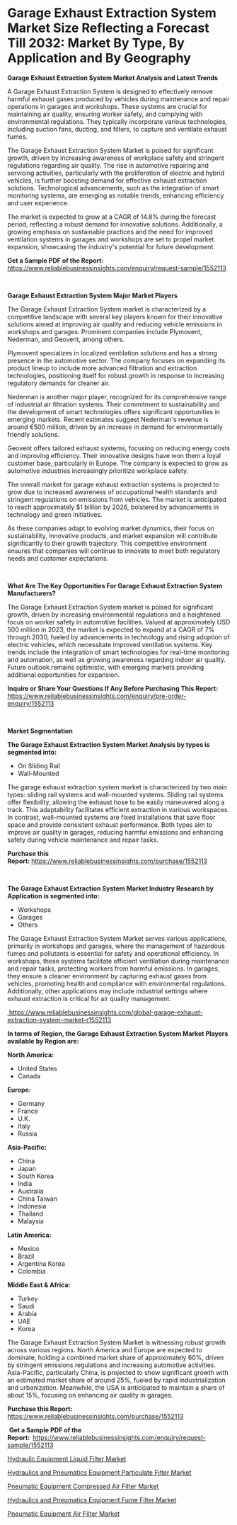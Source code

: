 <p><h1>Garage Exhaust Extraction System Market Size Reflecting a Forecast Till 2032: Market By Type, By Application and By Geography</h1></p><p><strong>Garage Exhaust Extraction System Market Analysis and Latest Trends</strong></p>
<p><p>A Garage Exhaust Extraction System is designed to effectively remove harmful exhaust gases produced by vehicles during maintenance and repair operations in garages and workshops. These systems are crucial for maintaining air quality, ensuring worker safety, and complying with environmental regulations. They typically incorporate various technologies, including suction fans, ducting, and filters, to capture and ventilate exhaust fumes.</p><p>The Garage Exhaust Extraction System Market is poised for significant growth, driven by increasing awareness of workplace safety and stringent regulations regarding air quality. The rise in automotive repairing and servicing activities, particularly with the proliferation of electric and hybrid vehicles, is further boosting demand for effective exhaust extraction solutions. Technological advancements, such as the integration of smart monitoring systems, are emerging as notable trends, enhancing efficiency and user experience.</p><p>The market is expected to grow at a CAGR of 14.8% during the forecast period, reflecting a robust demand for innovative solutions. Additionally, a growing emphasis on sustainable practices and the need for improved ventilation systems in garages and workshops are set to propel market expansion, showcasing the industry's potential for future development.</p></p>
<p><strong>Get a Sample PDF of the Report:&nbsp;</strong> <a href="https://www.reliablebusinessinsights.com/enquiry/request-sample/1552113?utm_campaign=112&utm_medium=2&utm_source=Github&utm_content=ia&utm_term=11042025&utm_id=garage-exhaust-extraction-system">https://www.reliablebusinessinsights.com/enquiry/request-sample/1552113</a></p>
<p>&nbsp;</p>
<p><strong>Garage Exhaust Extraction System Major Market Players</strong></p>
<p><p>The Garage Exhaust Extraction System market is characterized by a competitive landscape with several key players known for their innovative solutions aimed at improving air quality and reducing vehicle emissions in workshops and garages. Prominent companies include Plymovent, Nederman, and Geovent, among others. </p><p>Plymovent specializes in localized ventilation solutions and has a strong presence in the automotive sector. The company focuses on expanding its product lineup to include more advanced filtration and extraction technologies, positioning itself for robust growth in response to increasing regulatory demands for cleaner air.</p><p>Nederman is another major player, recognized for its comprehensive range of industrial air filtration systems. Their commitment to sustainability and the development of smart technologies offers significant opportunities in emerging markets. Recent estimates suggest Nederman's revenue is around €500 million, driven by an increase in demand for environmentally friendly solutions.</p><p>Geovent offers tailored exhaust systems, focusing on reducing energy costs and improving efficiency. Their innovative designs have won them a loyal customer base, particularly in Europe. The company is expected to grow as automotive industries increasingly prioritize workplace safety.</p><p>The overall market for garage exhaust extraction systems is projected to grow due to increased awareness of occupational health standards and stringent regulations on emissions from vehicles. The market is anticipated to reach approximately $1 billion by 2026, bolstered by advancements in technology and green initiatives.</p><p>As these companies adapt to evolving market dynamics, their focus on sustainability, innovative products, and market expansion will contribute significantly to their growth trajectory. This competitive environment ensures that companies will continue to innovate to meet both regulatory needs and customer expectations.</p></p>
<p>&nbsp;</p>
<p><strong>What Are The Key Opportunities For Garage Exhaust Extraction System Manufacturers?</strong></p>
<p><p>The Garage Exhaust Extraction System market is poised for significant growth, driven by increasing environmental regulations and a heightened focus on worker safety in automotive facilities. Valued at approximately USD 500 million in 2023, the market is expected to expand at a CAGR of 7% through 2030, fueled by advancements in technology and rising adoption of electric vehicles, which necessitate improved ventilation systems. Key trends include the integration of smart technologies for real-time monitoring and automation, as well as growing awareness regarding indoor air quality. Future outlook remains optimistic, with emerging markets providing additional opportunities for expansion.</p></p>
<p><strong>Inquire or Share Your Questions If Any Before Purchasing This Report:</strong> <a href="https://www.reliablebusinessinsights.com/enquiry/pre-order-enquiry/1552113?utm_campaign=112&utm_medium=2&utm_source=Github&utm_content=ia&utm_term=11042025&utm_id=garage-exhaust-extraction-system">https://www.reliablebusinessinsights.com/enquiry/pre-order-enquiry/1552113</a></p>
<p>&nbsp;</p>
<p><strong>Market Segmentation</strong></p>
<p><strong>The Garage Exhaust Extraction System Market Analysis by types is segmented into:</strong></p>
<p><ul><li>On Sliding Rail</li><li>Wall-Mounted</li></ul></p>
<p><p>The garage exhaust extraction system market is characterized by two main types: sliding rail systems and wall-mounted systems. Sliding rail systems offer flexibility, allowing the exhaust hose to be easily maneuvered along a track. This adaptability facilitates efficient extraction in various workspaces. In contrast, wall-mounted systems are fixed installations that save floor space and provide consistent exhaust performance. Both types aim to improve air quality in garages, reducing harmful emissions and enhancing safety during vehicle maintenance and repair tasks.</p></p>
<p><strong>Purchase this Report:&nbsp;</strong><a href="https://www.reliablebusinessinsights.com/purchase/1552113?utm_campaign=112&utm_medium=2&utm_source=Github&utm_content=ia&utm_term=11042025&utm_id=garage-exhaust-extraction-system">https://www.reliablebusinessinsights.com/purchase/1552113</a></p>
<p>&nbsp;</p>
<p><strong>The Garage Exhaust Extraction System Market Industry Research by Application is segmented into:</strong></p>
<p><ul><li>Workshops</li><li>Garages</li><li>Others</li></ul></p>
<p><p>The Garage Exhaust Extraction System Market serves various applications, primarily in workshops and garages, where the management of hazardous fumes and pollutants is essential for safety and operational efficiency. In workshops, these systems facilitate efficient ventilation during maintenance and repair tasks, protecting workers from harmful emissions. In garages, they ensure a cleaner environment by capturing exhaust gases from vehicles, promoting health and compliance with environmental regulations. Additionally, other applications may include industrial settings where exhaust extraction is critical for air quality management.</p></p>
<p><a href="https://www.reliablebusinessinsights.com/global-garage-exhaust-extraction-system-market-r1552113?utm_campaign=112&utm_medium=2&utm_source=Github&utm_content=ia&utm_term=11042025&utm_id=garage-exhaust-extraction-system">&nbsp;https://www.reliablebusinessinsights.com/global-garage-exhaust-extraction-system-market-r1552113</a></p>
<p><strong>In terms of Region, the Garage Exhaust Extraction System Market Players available by Region are:</strong></p>
<p>
    <p> <strong> North America: </strong>
        <ul>
            <li>United States</li>
            <li>Canada</li>
        </ul>
        </p> 
    <p> <strong> Europe: </strong>
        <ul>
            <li>Germany</li>
            <li>France</li>
            <li>U.K.</li>
            <li>Italy</li>
            <li>Russia</li>
        </ul>
        </p> 
    <p> <strong> Asia-Pacific: </strong>
        <ul>
            <li>China</li>
            <li>Japan</li>
            <li>South Korea</li>
            <li>India</li>
            <li>Australia</li>
            <li>China Taiwan</li>
            <li>Indonesia</li>
            <li>Thailand</li>
            <li>Malaysia</li>
        </ul>
        </p> 
    <p> <strong> Latin America: </strong>
        <ul>
            <li>Mexico</li>
            <li>Brazil</li>
            <li>Argentina Korea</li>
            <li>Colombia</li>
        </ul>
        </p> 
    <p> <strong> Middle East & Africa: </strong>
        <ul>
            <li>Turkey</li>
            <li>Saudi</li>
            <li>Arabia</li>
            <li>UAE</li>
            <li>Korea</li>
        </ul>
    </p>
    </p>
<p><p>The Garage Exhaust Extraction System Market is witnessing robust growth across various regions. North America and Europe are expected to dominate, holding a combined market share of approximately 60%, driven by stringent emissions regulations and increasing automotive activities. Asia-Pacific, particularly China, is projected to show significant growth with an estimated market share of around 25%, fueled by rapid industrialization and urbanization. Meanwhile, the USA is anticipated to maintain a share of about 15%, focusing on enhancing air quality in garages.</p></p>
<p><strong>Purchase this Report: </strong><a href="https://www.reliablebusinessinsights.com/purchase/1552113?utm_campaign=112&utm_medium=2&utm_source=Github&utm_content=ia&utm_term=11042025&utm_id=garage-exhaust-extraction-system">https://www.reliablebusinessinsights.com/purchase/1552113</a></p>
<p>&nbsp;<strong>Get a Sample PDF of the Report:&nbsp;&nbsp;</strong><a href="https://www.reliablebusinessinsights.com/enquiry/request-sample/1552113?utm_campaign=112&utm_medium=2&utm_source=Github&utm_content=ia&utm_term=11042025&utm_id=garage-exhaust-extraction-system">https://www.reliablebusinessinsights.com/enquiry/request-sample/1552113</a></p>
<p><strong></strong></p>
<p><p><a href="https://github.com/ziwersekos/Market-Research-Report-List-1/blob/main/hydraulic-equipment-liquid-filter-market.md?utm_campaign=112&utm_medium=2&utm_source=Github&utm_content=ia&utm_term=11042025&utm_id=garage-exhaust-extraction-system">Hydraulic Equipment Liquid Filter Market</a></p><p><a href="https://github.com/popoialraih3/Market-Research-Report-List-1/blob/main/hydraulics-and-pneumatics-equipment-particulate-filter-market.md?utm_campaign=112&utm_medium=2&utm_source=Github&utm_content=ia&utm_term=11042025&utm_id=garage-exhaust-extraction-system">Hydraulics and Pneumatics Equipment Particulate Filter Market</a></p><p><a href="https://github.com/lanuskarnajc/Market-Research-Report-List-1/blob/main/pneumatic-equipment-compressed-air-filter-market.md?utm_campaign=112&utm_medium=2&utm_source=Github&utm_content=ia&utm_term=11042025&utm_id=garage-exhaust-extraction-system">Pneumatic Equipment Compressed Air Filter Market</a></p><p><a href="https://github.com/sanokdagada01/Market-Research-Report-List-1/blob/main/hydraulics-and-pneumatics-equipment-fume-filter-market.md?utm_campaign=112&utm_medium=2&utm_source=Github&utm_content=ia&utm_term=11042025&utm_id=garage-exhaust-extraction-system">Hydraulics and Pneumatics Equipment Fume Filter Market</a></p><p><a href="https://github.com/shirlantosx7/Market-Research-Report-List-1/blob/main/pneumatic-equipment-air-filter-market.md?utm_campaign=112&utm_medium=2&utm_source=Github&utm_content=ia&utm_term=11042025&utm_id=garage-exhaust-extraction-system">Pneumatic Equipment Air Filter Market</a></p></p>